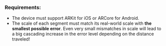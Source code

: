 ### Requirements:
- The device must support ARKit for iOS or ARCore for Android.
- The scale of each segment must match its real-world scale with **the smallest possible error**. Even very small mismatches in scale will lead to a big cascading increase in the error level depending on the distance traveled!
